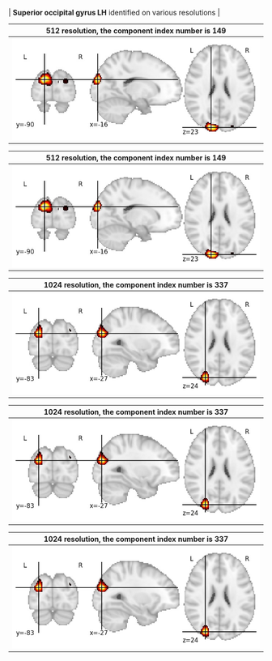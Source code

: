 


| **Superior occipital gyrus LH** identified on various resolutions |

| 512 resolution, the component index number is 149|  
|:---:|  
| ![Component 512](../512/final/149.jpg "From component 512: Superior occipital gyrus LH") |

| 512 resolution, the component index number is 149|  
|:---:|  
| ![Component 512](../512/final/149.jpg "From component 512: Superior occipital gyrus LH") |

| 1024 resolution, the component index number is 337|  
|:---:|  
| ![Component 1024](../1024/final/337.jpg "From component 1024: Superior occipital gyrus LH") |

| 1024 resolution, the component index number is 337|  
|:---:|  
| ![Component 1024](../1024/final/337.jpg "From component 1024: Superior occipital gyrus LH") |

| 1024 resolution, the component index number is 337|  
|:---:|  
| ![Component 1024](../1024/final/337.jpg "From component 1024: Superior occipital gyrus LH") |